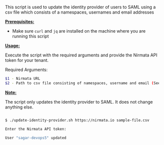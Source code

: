This script is used to update the identity provider of users to SAML using a csv file which consists of a namespaces, usernames and email addresses

<ins>**Prerequisites:**</ins>

- Make sure `curl` and `jq` are installed on the machine where you are running this script

<ins>**Usage:**</ins>

Execute the script with the required arguments and provide the Nirmata API token for your tenant. 

Required Arguments:
```sh
$1 - Nirmata URL
$2 - Path to csv file consisting of namespaces, username and email (See example csv file for reference)

```

<ins>**Note:**</ins> 

The script only updates the identity provider to SAML. It does not change anything else.

```sh

$ ./update-identity-provider.sh https://nirmata.io sample-file.csv

Enter the Nirmata API token:

User "sagar-devops5" updated


```

